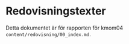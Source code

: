---
---
Redovisningstexter
=========================

Detta dokumentet är för rapporten för kmom04 `content/redovisning/00_index.md`.
